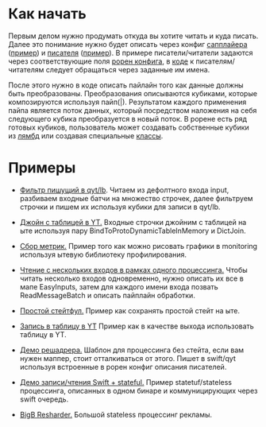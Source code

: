 # Как начать
Первым делом нужно продумать откуда вы хотите читать и куда писать.
Далее это понимание нужно будет описать через конфиг [сапплайера](https://a.yandex-team.ru/arcadia/bigrt/lib/supplier/config/supplier_config.proto?rev=r13829762#L96) ([пример](https://a.yandex-team.ru/arcadia/bigrt/deploy/testing/swift_load/swift_load_config_template.yaml?rev=r13797268#L55)) и [писателя](https://a.yandex-team.ru/arcadia/yt/cpp/roren/bigrt/proto/config.proto?rev=r13656196#L39) ([пример](https://a.yandex-team.ru/arcadia/bigrt/deploy/testing/swift_load/swift_load_config_template.yaml?rev=r13797268#L85)).
В примере писатели/читатели задаются через соответствующие поля [рорен конфига](https://a.yandex-team.ru/arcadia/yt/cpp/roren/bigrt/proto/config.proto), в [коде](https://a.yandex-team.ru/arcadia/bigrt/demo/swift_load/main.cpp?rev=r13797268#L205) к писателям/читателям следует обращаться через заданные им имена.

После этого нужно в коде описать пайлайн того как данные должны быть преобразованы. Преобразования описываются кубиками, которые композируются используя пайп(|). Результатом каждого применения пайпа является поток данных, который посредством наложения на себя следующего кубика преобразуется в новый поток. В рорене есть ряд готовых кубиков, пользователь может создавать собственные кубики из [лямбд](https://a.yandex-team.ru/arcadia/bigrt/demo/swift_load/main.cpp?rev=r13797268#L206) или создавая специальные [классы](https://a.yandex-team.ru/arcadia/bigrt/demo/swift_load/main.cpp?rev=r13797268#L158).

# Примеры
- [Фильтр пишущий в qyt/lb](https://a.yandex-team.ru/arcadia/yt/cpp/roren/bigrt/test_medium/filter_pipeline/filter_pipeline.cpp). Читаем из дефолтного входа input, разбиваем входные батчи на множество строчек, далее фильтруем строчки и пишем их используя кубики для записи в qyt/lb.

- [Джойн с таблицей в YT.](https://a.yandex-team.ru/arcadia/yt/cpp/roren/bigrt/test_medium/in_memory_dict_resolver/in_memory_dict_resolver.cpp)
Входные строчки джойним с таблицей на ыте используя пару BindToProtoDynamicTableInMemory и DictJoin.
- [Сбор метрик.](https://a.yandex-team.ru/arcadia/yt/cpp/roren/bigrt/test_medium/metrics_pipeline/metrics_pipeline.cpp)
Пример того как можно рисовать графики в monitoring используя ытевую библиотеку профилирования.
- [Чтение с нескольких входов в рамках одного процессинга.](https://a.yandex-team.ru/arcadia/yt/cpp/roren/bigrt/test_medium/multiple_consuming_systems/multiple_consuming_systems.cpp)
Чтобы читать несколько входов одновременно, нужно описать их все в мапе EasyInputs, затем для каждого имени входа позвать ReadMessageBatch и описать пайплайн обработки.
- [Простой стейтфул.](https://a.yandex-team.ru/arcadia/yt/cpp/roren/bigrt/test_medium/stateful_pipeline/stateful_pipeline.cpp)
Пример как сохранять простой стейт на ыте.
- [Запись в таблицу в YT](https://a.yandex-team.ru/arcadia/yt/cpp/roren/bigrt/test_medium/write_ytdyntable_node/main.cpp)
Пример как в качестве выхода использовать таблицу в YT.
- [Демо решадрера.](https://a.yandex-team.ru/arcadia/bigrt/demo/resharder)
Шаблон для процессинга без стейта, если вам нужен маппер, стоит отталкиваться от этого. Пишет в swift/qyt используя встроенные в рорен конфиг описания писателей.
- [Демо записи/чтения Swift + stateful.](https://a.yandex-team.ru/arcadia/bigrt/demo/swift_load)
Пример statetuf/stateless процессинга, описанных в одном бинаре и коммуницирующих через swift очередь.
- [BigB Resharder.](https://a.yandex-team.ru/arcadia/ads/bsyeti/resharder/roren-bin)
Большой stateless процессинг рекламы.
